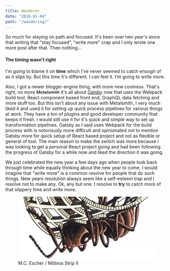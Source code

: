 ```yaml
---
title: Wanderer
date: "2018-01-04"
path: "/wandering/"
---
```


So much for staying on path and focused. It's been over two year's since that writing that "stay focused", "write more" crap and I only wrote one more post after that. Then nothing...

#### The timing wasn't right

I'm going to blame it on **time** which I've never seemed to catch enough of as it slips by. But this time it's  different. I can feel it. I'm going to write more.

Also, I got a newer blogger engine thing, with more new coolness. That's right, no more ~~Metalsmith~~ it's all about [Gatsby](https://www.gatsbyjs.io) now that uses the Webpack build tool, React component based front end, GraphQL data fetching and more stuff too. But this isn't about any issue with Metalsmith, I very much liked it and used it for setting up quick process pipelines for various things at work. They have a ton of plugins and good developer community that keeps it fresh. I would still use it for it's quick and simple way to set up transformation pipelines. Gatsby as I said uses Webpack for the build process with is notoriously more difficult and opinionated not to mention Gatsby more for quick setup of React based project and not as flexible or general of tool. The main reason to make the switch was more because I was looking to get a personal React project going and had been following the progress of Gatsby for a while now and liked the direction it was going.

We just celebrated the new year a few days ago when people look back through time while equally thinking about the new year to come. I would imagine that "write more" is a common resolve for people that do such things. New years resolution always seem like a self-esteem trap and I resolve not to make any. Ok, any but one. I resolve to **try** to catch more of that slippery time and write more.

<figure class='mdFigure'>
  <img src='./ant_rotated.png' alt="ant" />
  <figcaption>M.C. Escher / Möbius Strip II</figcaption>
</figure>
